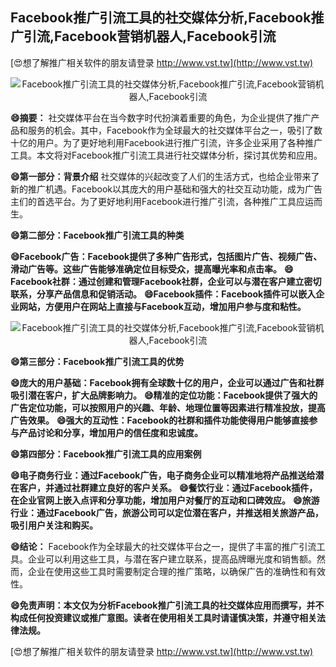 ## **Facebook推广引流工具的社交媒体分析,Facebook推广引流,Facebook营销机器人,Facebook引流**

[😍想了解推广相关软件的朋友请登录 http://www.vst.tw](http://www.vst.tw)

 <center><img src="https://vst.tw/MP4/tuiguang/png/5.png" alt="Facebook推广引流工具的社交媒体分析,Facebook推广引流,Facebook营销机器人,Facebook引流"></center>

**😄摘要：**
社交媒体平台在当今数字时代扮演着重要的角色，为企业提供了推广产品和服务的机会。其中，Facebook作为全球最大的社交媒体平台之一，吸引了数十亿的用户。为了更好地利用Facebook进行推广引流，许多企业采用了各种推广工具。本文将对Facebook推广引流工具进行社交媒体分析，探讨其优势和应用。

**😄第一部分：背景介绍**
社交媒体的兴起改变了人们的生活方式，也给企业带来了新的推广机遇。Facebook以其庞大的用户基础和强大的社交互动功能，成为广告主们的首选平台。为了更好地利用Facebook进行推广引流，各种推广工具应运而生。

**😄第二部分：Facebook推广引流工具的种类**

**😄Facebook广告：Facebook提供了多种广告形式，包括图片广告、视频广告、滑动广告等。这些广告能够准确定位目标受众，提高曝光率和点击率。**
**😄Facebook社群：通过创建和管理Facebook社群，企业可以与潜在客户建立密切联系，分享产品信息和促销活动。**
**😄Facebook插件：Facebook插件可以嵌入企业网站，方便用户在网站上直接与Facebook互动，增加用户参与度和粘性。**

 <center><img src="https://vst.tw/MP4/tuiguang/png/4.png" alt="Facebook推广引流工具的社交媒体分析,Facebook推广引流,Facebook营销机器人,Facebook引流"></center>

**😄第三部分：Facebook推广引流工具的优势**

**😄庞大的用户基础：Facebook拥有全球数十亿的用户，企业可以通过广告和社群吸引潜在客户，扩大品牌影响力。**
**😄精准的定位功能：Facebook提供了强大的广告定位功能，可以按照用户的兴趣、年龄、地理位置等因素进行精准投放，提高广告效果。**
**😄强大的互动性：Facebook的社群和插件功能使得用户能够直接参与产品讨论和分享，增加用户的信任度和忠诚度。**

**😄第四部分：Facebook推广引流工具的应用案例**

**😄电子商务行业：通过Facebook广告，电子商务企业可以精准地将产品推送给潜在客户，并通过社群建立良好的客户关系。**
**😄餐饮行业：通过Facebook插件，在企业官网上嵌入点评和分享功能，增加用户对餐厅的互动和口碑效应。**
**😄旅游行业：通过Facebook广告，旅游公司可以定位潜在客户，并推送相关旅游产品，吸引用户关注和购买。**

**😄结论：**
Facebook作为全球最大的社交媒体平台之一，提供了丰富的推广引流工具。企业可以利用这些工具，与潜在客户建立联系，提高品牌曝光度和销售额。然而，企业在使用这些工具时需要制定合理的推广策略，以确保广告的准确性和有效性。

**😄免责声明：本文仅为分析Facebook推广引流工具的社交媒体应用而撰写，并不构成任何投资建议或推广意图。读者在使用相关工具时请谨慎决策，并遵守相关法律法规。**

[😍想了解推广相关软件的朋友请登录 http://www.vst.tw](http://www.vst.tw)



